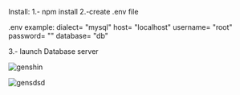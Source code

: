 Install:
1.- npm install
2.-create .env file

.env example:
 dialect= "mysql"
  host= "localhost"
  username= "root"
  password= ""
  database= "db"

3.- launch Database server

![genshin](https://github.com/Keinlinks/back_genshin/assets/121351527/3d648f0f-9614-4c0c-8bc0-5a325af2c5cb)

![gensdsd](https://github.com/Keinlinks/back_genshin/assets/121351527/668d875f-c5ef-49bc-b634-cbbd0b60e4d3)
